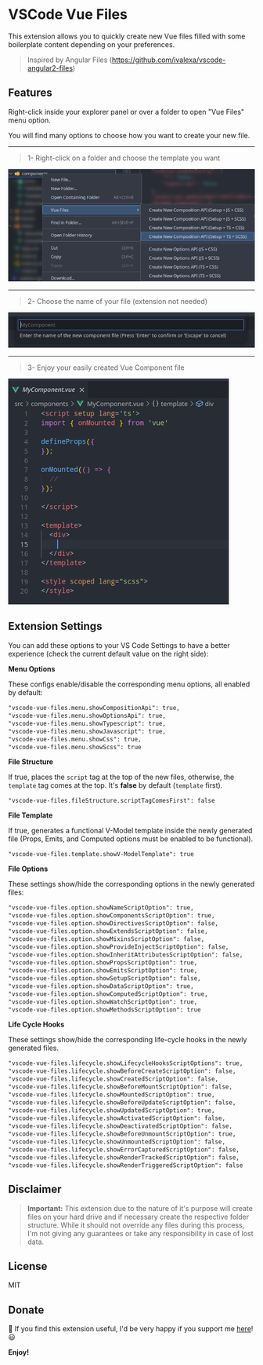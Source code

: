 # VSCode Vue Files

This extension allows you to quickly create new Vue files filled with some boilerplate content depending on your preferences.

> Inspired by Angular Files (https://github.com/ivalexa/vscode-angular2-files)

## Features

Right-click inside your explorer panel or over a folder to open "Vue Files" menu option.

You will find many options to choose how you want to create your new file.

---

> 1- Right-click on a folder and choose the template you want

![features](./assets/demo_001.png)

---

> 2- Choose the name of your file (extension not needed)

![features](./assets/demo_002.png)

---

> 3- Enjoy your easily created Vue Component file

![features](./assets/demo_003.png)

## Extension Settings

You can add these options to your VS Code Settings to have a better experience (check the current default value on the right side):

**Menu Options**

These configs enable/disable the corresponding menu options, all enabled by default:

```
"vscode-vue-files.menu.showCompositionApi": true,
"vscode-vue-files.menu.showOptionsApi": true,
"vscode-vue-files.menu.showTypescript": true,
"vscode-vue-files.menu.showJavascript": true,
"vscode-vue-files.menu.showCss": true,
"vscode-vue-files.menu.showScss": true
```

**File Structure**

If true, places the `script` tag at the top of the new files, otherwise, the `template` tag comes at the top. It's **false** by default (`template` first).

```
"vscode-vue-files.fileStructure.scriptTagComesFirst": false
```

**File Template**

If true, generates a functional V-Model template inside the newly generated file (Props, Emits, and Computed options must be enabled to be functional).

```
"vscode-vue-files.template.showV-ModelTemplate": true
```

**File Options**

These settings show/hide the corresponding options in the newly generated files:

```
"vscode-vue-files.option.showNameScriptOption": true,
"vscode-vue-files.option.showComponentsScriptOption": true,
"vscode-vue-files.option.showDirectivesScriptOption": false,
"vscode-vue-files.option.showExtendsScriptOption": false,
"vscode-vue-files.option.showMixinsScriptOption": false,
"vscode-vue-files.option.showProvideInjectScriptOption": false,
"vscode-vue-files.option.showInheritAttributesScriptOption": false,
"vscode-vue-files.option.showPropsScriptOption": true,
"vscode-vue-files.option.showEmitsScriptOption": true,
"vscode-vue-files.option.showSetupScriptOption": false,
"vscode-vue-files.option.showDataScriptOption": true,
"vscode-vue-files.option.showComputedScriptOption": true,
"vscode-vue-files.option.showWatchScriptOption": true,
"vscode-vue-files.option.showMethodsScriptOption": true
```

**Life Cycle Hooks**

These settings show/hide the corresponding life-cycle hooks in the newly generated files.

```
"vscode-vue-files.lifecycle.showLifecycleHooksScriptOptions": true,
"vscode-vue-files.lifecycle.showBeforeCreateScriptOption": false,
"vscode-vue-files.lifecycle.showCreatedScriptOption": false,
"vscode-vue-files.lifecycle.showBeforeMountScriptOption": false,
"vscode-vue-files.lifecycle.showMountedScriptOption": true,
"vscode-vue-files.lifecycle.showBeforeUpdateScriptOption": false,
"vscode-vue-files.lifecycle.showUpdatedScriptOption": true,
"vscode-vue-files.lifecycle.showActivatedScriptOption": false,
"vscode-vue-files.lifecycle.showDeactivatedScriptOption": false,
"vscode-vue-files.lifecycle.showBeforeUnmountScriptOption": true,
"vscode-vue-files.lifecycle.showUnmountedScriptOption": false,
"vscode-vue-files.lifecycle.showErrorCapturedScriptOption": false,
"vscode-vue-files.lifecycle.showRenderTrackedScriptOption": false,
"vscode-vue-files.lifecycle.showRenderTriggeredScriptOption": false
```

## Disclaimer

> **Important:** This extension due to the nature of it's purpose will create
> files on your hard drive and if necessary create the respective folder structure.
> While it should not override any files during this process, I'm not giving any guarantees
> or take any responsibility in case of lost data.

## License

MIT

## Donate

💚 If you find this extension useful, I'd be very happy if you support me [here](https://www.buymeacoffee.com/c.thor)! 😃

**Enjoy!**
